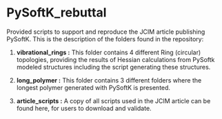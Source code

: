 PySoftK_rebuttal
=======================

Provided scripts to support and reproduce the JCIM article publishing PySoftK. This is the description of the folders found in the repository:

1. **vibrational_rings :** This folder contains 4 different Ring (circular) topologies, providing the results of Hessian calculations from PySoftk 
modeled structures including the script generating these structures. 

2. **long_polymer :** This folder contains 3 different folders where the longest polymer generated with PySoftK is presented. 

3. **article_scripts :** A copy of all scripts used in the JCIM article can be found here, for users to download and validate.
